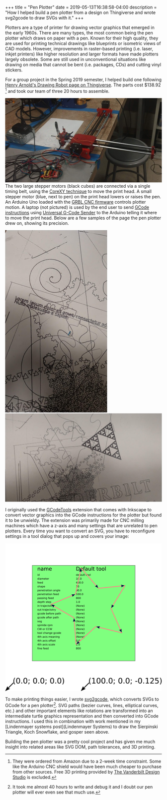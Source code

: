 +++
title = "Pen Plotter"
date = 2019-05-13T16:38:58-04:00
description = "How I helped build a pen plotter from a design on Thingiverse and wrote svg2gcode to draw SVGs with it."
+++

Plotters are a type of printer for drawing vector graphics that emerged in the early 1960s. There are many types, the most common being the pen plotter which draws on paper with a pen. Known for their high quality, they are used for printing technical drawings like blueprints or isometric views of CAD models. However, improvements in raster-based printing (i.e. laser, inkjet printers) like higher resolution and larger formats have made plotters largely obsolete. Some are still used in unconventional situations like drawing on media that cannot be bent (i.e. packages, CDs) and cutting vinyl stickers.

For a group project in the Spring 2019 semester, I helped build one following [Henry Arnold's Drawing Robot page on Thingiverse](https://www.thingiverse.com/thing:2349232). The parts cost $138.92 [^1] and took our team of three 20 hours to assemble.

![Assembled pen plotter](plotter.jpg)
The two large stepper motors (black cubes) are connected via a single timing belt, using the [CoreXY technique](https://corexy.com/theory.html) to move the print head. A small stepper motor (blue, next to pen) on the print head lowers or raises the pen. An Arduino Uno loaded with the [GRBL CNC firmware](https://github.com/gnea/grbl/) controls plotter motion. A laptop (not pictured) is used by the end user to send [GCode instructions](https://en.wikipedia.org/wiki/G-code) using [Universal G-Code Sender](https://github.com/winder/Universal-G-Code-Sender) to the Arduino telling it where to move the print head. Below are a few samples of the page the pen plotter drew on, showing its precision.

![Plotter demo 1](plotter_demo_1.jpg)![Plotter demo 2](plotter_demo_2.jpg)

I originally used the [GCodeTools](https://github.com/cnc-club/gcodetools) extension that comes with Inkscape to convert vector graphics into the GCode instructions for the plotter but found it to be unwieldy. The extension was primarily made for CNC milling machines which have a z-axis and many settings that are unrelated to pen plotters. Every time you want to convert an SVG, you have to reconfigure settings in a tool dialog that pops up and covers your image:

![GCodeTools dialog](gcodetools.svg)

To make printing things easier, I wrote [svg2gcode](https://github.com/sameer/svg2gcode), which converts SVGs to GCode for a pen plotter[^2]. SVG paths (bezier curves, lines, elliptical curves, etc.) and other important elements like rotations are transformed into an intermediate turtle graphics representation and then converted into GCode instructions. I used this in combination with work mentioned in my [Lindenmayer systems post](Lindenmayer Systems) to draw the Sierpinski Triangle, Koch Snowflake, and gosper seen above.

Building the pen plotter was a pretty cool project and has given me much insight into related areas like SVG DOM, path tolerances, and 3D printing.

[^1]: They were ordered from Amazon due to a 2-week time constraint. Some like the Arduino CNC shield would have been much cheaper to purchase from other sources. Free 3D printing provided by [The Vanderbilt Design Studio](https://vanderbilt.design) is excluded.

[^2]: It took me almost 40 hours to write and debug it and I doubt our pen plotter will ever even see that much use.
